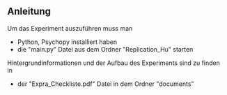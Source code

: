 ## Anleitung 
Um das Experiment auszuführen muss man 
* Python, Psychopy installiert haben
* die "main.py" Datei aus dem Ordner "Replication_Hu" starten

Hintergrundinformationen und der Aufbau des Experiments sind zu finden in 
* der "Expra_Checkliste.pdf" Datei in dem Ordner "documents"

